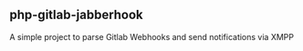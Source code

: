 ## php-gitlab-jabberhook

A simple project to parse Gitlab Webhooks and send notifications via XMPP

